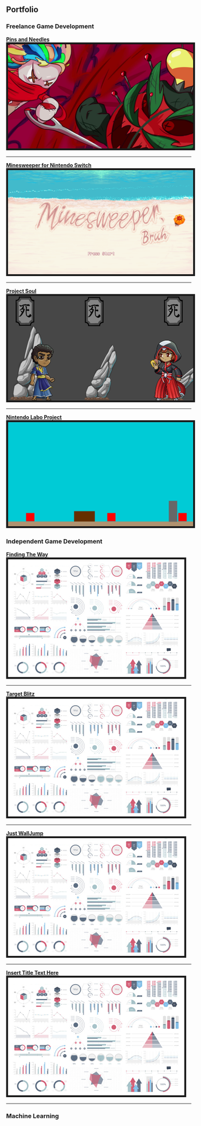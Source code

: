 ## Portfolio

### Freelance Game Development

[**Pins and Needles**](/PinsAndNeedles)
<img src="images/PinsAndNeedles/TrailerSS.jpg" border="5"/> 

---
[**Minesweeper for Nintendo Switch**](/Minesweeper)
<img src="images/MineSweeper/Screenshot_2.png" border="5"/>

---
[**Project Soul**](/UnititledRogueLike)
<img src="images/ProjectSoul/ProjectSoul.png" border="5"/>

---
[**Nintendo Labo Project**](/LaboProj)
<img src="images/NintendoLabo/Screenshot_6.png" border="5"/>

### Independent Game Development
[**Finding The Way**](/Projects/PinsAndNeedles)
<img src="images/dummy_thumbnail.jpg?raw=true" border="5"/>

---

[**Target Blitz**](/Projects/PinsAndNeedles)
<img src="images/dummy_thumbnail.jpg?raw=true" border="5"/>

---

[**Just WallJump**](/Projects/PinsAndNeedles)
<img src="images/dummy_thumbnail.jpg?raw=true" border="5"/>

---

[**Insert Title Text Here**](/Projects/PinsAndNeedles)
<img src="images/dummy_thumbnail.jpg?raw=true" border="5"/>

---

### Machine Learning




